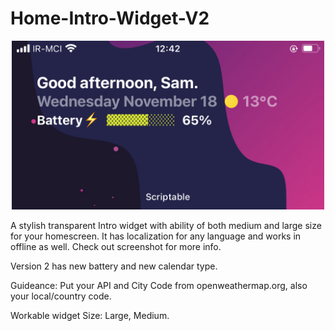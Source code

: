 # Home-Intro-Widget-V2

<p align="center" >
    <img width="500" alt="Home-Intro-Widget-V2" src ="./ED141B09-D82C-400E-A65E-386C9FF9B66D.jpeg">
</p>

A stylish transparent Intro widget with ability of both medium and large size for your homescreen. It has localization for any language and works in offline as well.
Check out screenshot for more info.

Version 2 has new battery and new calendar type.

Guideance: Put your API and City Code from openweathermap.org, also your local/country code.

Workable widget Size: Large, Medium.

